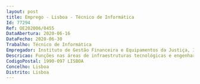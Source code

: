 ```yaml
--- 
layout: post
title: Emprego - Lisboa - Técnico de Informática
Id: 77294
Ref: OE202006/0455
DataAbertura: 2020-06-16
DataFecho: 2020-06-30
Trabalho: Técnico de Informática
Empregador: Instituto de Gestão Financeira e Equipamentos da Justiça, I.P.
Descricao: Funções nas áreas de infraestruturas tecnológicas e engenharia de software, ainda que com enquadramento superior qualificado na área de atuação do no Núcleo de Administração de Sistemas e Redes (NASR), conforme alínea a) do n.º 6 do Despacho n.º 340 2013, de 8 de janeiro, que criou as Unidades Flexíveis do Instituto de Gestão Financeira e Equipamentos da Justiça, I. P., designadamente    Assegurar a atualização do mapa de alocação de todos os recursos tecnológicos do MJ, bem como a gestão, operacionalidade, conservação e segurança dos mesmos, em articulação com os demais serviços e organismos   Assegurar a administração dos sistemas e produtos informáticos, em articulação com os demais serviços e organismos e sem prejuízo da autonomia destes   Assegurar a gestão e manutenção dos arquivos de suportes informáticos, em articulação com os demais serviços e organismos e sem prejuízo da autonomia destes   Assegurar a gestão da infraestrutura de atribuição de chaves públicas e privadas aos serviços e organismos do MJ, em articulação com os demais serviços e organismos   Criar a documentação de suporte aos recursos tecnológicos.Atividades associadas ao posto de trabalho a ocupar (conteúdo funcional do posto de trabalho)   Executar projetos informáticos de infraestruturas tecnológicas   Auxiliar na administração dos sistemas e produtos informáticos no apoio ao utilizador, em articulação com os demais serviços e organismos   Monitorização de plataformas técnicas e aplicações existentes   Realizar as ações necessárias para uma primeira análise de incidentes, bem como a sua resolução   Elaborar relatórios de operação   Manter atualizados a CMDB.
CodigoPostal: 1990-097 LISBOA
Concelho: Lisboa
Distrito: Lisboa
--- 
```

